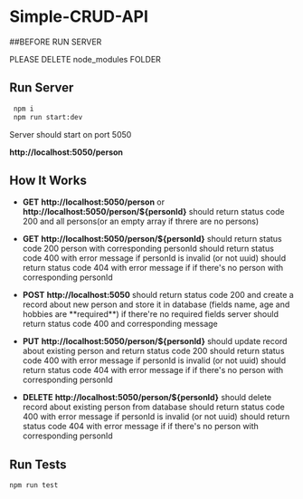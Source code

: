 # Simple-CRUD-API

##BEFORE RUN SERVER

PLEASE DELETE node_modules FOLDER

## Run Server

```bash
 npm i
 npm run start:dev
```

Server should start on port 5050

**http://localhost:5050/person**

## How It Works

- **GET** **http://localhost:5050/person** or **http://localhost:5050/person/${personId}** should return status code 200 and all persons(or an empty array if threre are no persons)
- **GET** **http://localhost:5050/person/${personId}**
  should return status code 200 person with corresponding personId
  should return status code 400 with error message if personId is invalid (or not uuid)
  should return status code 404 with error message if if there's no person with corresponding personId

- **POST** **http://localhost:5050** should return status code 200 and create a record about new person and store it in database (fields name, age and hobbies are \*\*required\*\*)
  if there're no required fields server should return status code 400 and corresponding message

- **PUT** **http://localhost:5050/person/${personId}** should update record about existing person and return status code 200
  should return status code 400 with error message if personId is invalid (or not uuid)
  should return status code 404 with error message if if there's no person with corresponding personId

- **DELETE** **http://localhost:5050/person/${personId}** should delete record about existing person from database
  should return status code 400 with error message if personId is invalid (or not uuid)
  should return status code 404 with error message if if there's no person with corresponding personId

## Run Tests

```bash
npm run test
```

